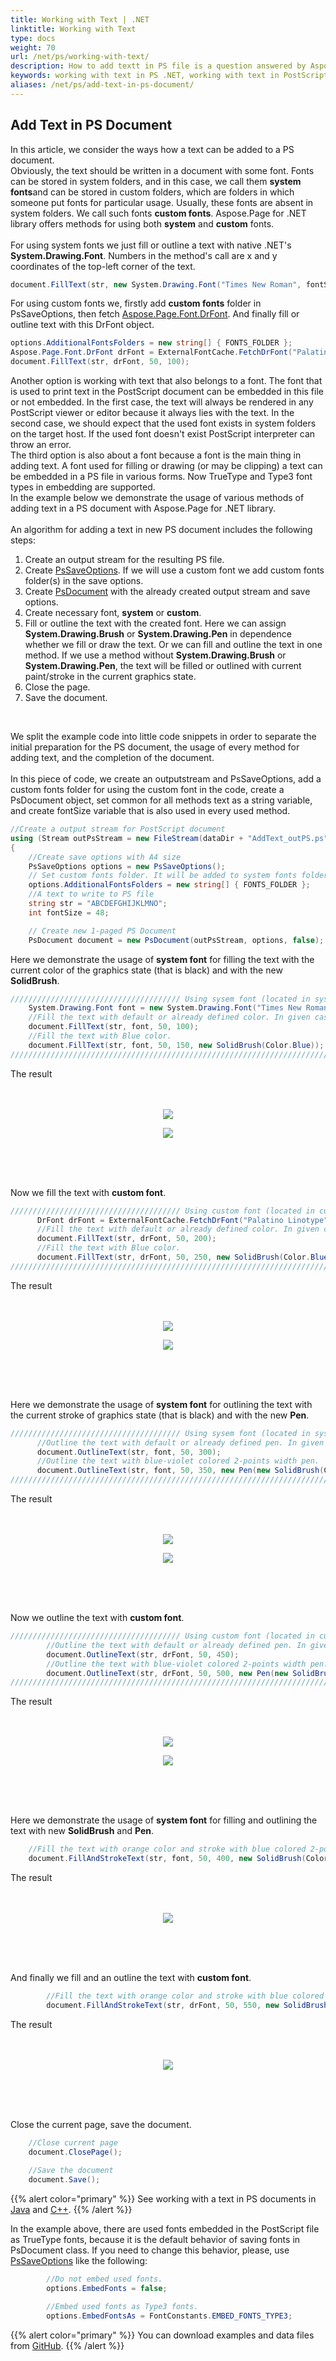 ```yaml
---
title: Working with Text | .NET
linktitle: Working with Text
type: docs
weight: 70
url: /net/ps/working-with-text/
description: How to add textt in PS file is a question answered by Aspose.Page API solution.  See how to use the functionality in .NET
keywords: working with text in PS .NET, working with text in PostScript .NET, working with text in EPS .NET
aliases: /net/ps/add-text-in-ps-document/
---
```


## **Add Text in PS Document**
In this article, we consider the ways how a text can be added to a PS document.
<br>
Obviously, the text should be written in a document with some font. Fonts can be stored in system folders, and in this case, we call them **system fonts**and can be stored in custom
folders, which are folders in which someone put fonts for particular usage. Usually, these fonts are absent in system folders. We call such fonts **custom fonts**.
Aspose.Page for .NET library offers methods for using both **system** and **custom** fonts. 
<br>
<br>
For using system fonts we just fill or outline a text with native .NET's **System.Drawing.Font**. Numbers in the method's call are x and y coordinates of the top-left corner of the text.
```C#
document.FillText(str, new System.Drawing.Font("Times New Roman", fontSize, FontStyle.Bold), 50, 100);
```
For using custom fonts we, firstly add **custom fonts** folder in PsSaveOptions, then fetch [Aspose.Page.Font.DrFont](https://reference.aspose.com/page/net/aspose.page.font/drfont/). 
And finally fill or outline text with this DrFont object.
```C#
options.AdditionalFontsFolders = new string[] { FONTS_FOLDER };
Aspose.Page.Font.DrFont drFont = ExternalFontCache.FetchDrFont("Palatino Linotype", fontSize, FontStyle.Regular);
document.FillText(str, drFont, 50, 100);
```
Another option is working with text that also belongs to a font. The font that is used to print text in the PostScript document can be embedded in this file or not embedded. 
In the first case, the text will always be rendered in any PostScript viewer or editor because it always lies with the text. In the second case, we should expect that the used font exists in system folders
on the target host. If the used font doesn't exist PostScript interpreter can throw an error.
<br>
The third option is also about a font because a font is the main thing in adding text. A font used for filling or drawing (or may be clipping) a text can be embedded in a PS file in various forms. 
Now TrueType and Type3 font types in embedding are supported.
<br>
In the example below we demonstrate the usage of various methods of adding text in a PS document with Aspose.Page for .NET library.
<br>
<br>
An algorithm for adding a text in new PS document includes the following steps:
1. Create an output stream for the resulting PS file.
2. Create [PsSaveOptions](https://reference.aspose.com/page/net/aspose.page.eps.device/pssaveoptions/). If we will use a custom font we add custom fonts folder(s) in the save options.
3. Create [PsDocument](https://reference.aspose.com/page/net/aspose.page.eps/psdocument/) with the already created output stream and save options.
4. Create necessary font, **system** or **custom**.
5. Fill or outline the text with the created font. Here we can assign **System.Drawing.Brush** or **System.Drawing.Pen** in dependence whether we fill or draw the text. Or we can fill and outline the text
in one method. If we use a method without **System.Drawing.Brush** or **System.Drawing.Pen**, the text will be filled or outlined with current paint/stroke in the current graphics state.
6. Close the page.
7. Save the document.
<br>

We split the example code into little code snippets in order to separate the initial preparation for the PS document, the usage of every method for adding text, and the completion of the document.
<br>
<br>
In this piece of code, we create an outputstream and PsSaveOptions, add a custom fonts folder for using the custom font in the code, create a PsDocument object, set common for all methods text as a string variable, 
and create fontSize variable that is also used in every used method.

```C#
//Create a output stream for PostScript document
using (Stream outPsStream = new FileStream(dataDir + "AddText_outPS.ps", FileMode.Create))
{
    //Create save options with A4 size
    PsSaveOptions options = new PsSaveOptions();
    // Set custom fonts folder. It will be added to system fonts folders for finding needed font.
    options.AdditionalFontsFolders = new string[] { FONTS_FOLDER };
    //A text to write to PS file
    string str = "ABCDEFGHIJKLMNO";
    int fontSize = 48;

    // Create new 1-paged PS Document
    PsDocument document = new PsDocument(outPsStream, options, false);
```
Here we demonstrate the usage of **system font** for filling the text with the current color of the graphics state (that is black) and with the new **SolidBrush**.
```C#
////////////////////////////////////// Using sysem font (located in system fonts folders) for filling the text //////////////////
    System.Drawing.Font font = new System.Drawing.Font("Times New Roman", fontSize, FontStyle.Bold);
    //Fill the text with default or already defined color. In given case it is black.
    document.FillText(str, font, 50, 100);
    //Fill the text with Blue color.
    document.FillText(str, font, 50, 150, new SolidBrush(Color.Blue));
/////////////////////////////////////////////////////////////////////////////////////////////////////////////////////////////
```
The result
</br></br></br>
<p align="center">
	<img src="AddText1.png">
</p>
<p align="center">
	<img src="AddText2.png">
</p>
</br></br></br> 

Now we fill the text with **custom font**.
```C#
////////////////////////////////////// Using custom font (located in custom fonts folders) for filling the text /////////////////
	  DrFont drFont = ExternalFontCache.FetchDrFont("Palatino Linotype", fontSize, FontStyle.Regular);
	  //Fill the text with default or already defined color. In given case it is black.
	  document.FillText(str, drFont, 50, 200);
	  //Fill the text with Blue color.
	  document.FillText(str, drFont, 50, 250, new SolidBrush(Color.Blue));
/////////////////////////////////////////////////////////////////////////////////////////////////////////////////////////////
```
The result
</br></br></br>
<p align="center">
	<img src="AddText3.png">
</p>
<p align="center">
	<img src="AddText4.png">
</p>
</br></br></br>

Here we demonstrate the usage of **system font** for outlining the text with the current stroke of graphics state (that is black) and with the new **Pen**.
```C#
////////////////////////////////////// Using sysem font (located in system fonts folders) for outlining the text ////////////////
	  //Outline the text with default or already defined pen. In given case it is black colored 1-points width pen.
	  document.OutlineText(str, font, 50, 300);
	  //Outline the text with blue-violet colored 2-points width pen.
	  document.OutlineText(str, font, 50, 350, new Pen(new SolidBrush(Color.BlueViolet), 2));
/////////////////////////////////////////////////////////////////////////////////////////////////////////////////////////////
```
The result
</br></br></br>
<p align="center">
	<img src="AddText5.png">
</p>
<p align="center">
	<img src="AddText6.png">
</p>
</br></br></br>

Now we outline the text with **custom font**.
```C#
////////////////////////////////////// Using custom font (located in custom fonts folders) for outlining the text /////////////////
		//Outline the text with default or already defined pen. In given case it is black colored 1-points width pen.
		document.OutlineText(str, drFont, 50, 450);
		//Outline the text with blue-violet colored 2-points width pen.
		document.OutlineText(str, drFont, 50, 500, new Pen(new SolidBrush(Color.BlueViolet), 2));		
///////////////////////////////////////////////////////////////////////////////////////////////////////////////////////////////
```
The result
</br></br></br>
<p align="center">
	<img src="AddText8.png">
</p>
<p align="center">
	<img src="AddText9.png">
</p>
</br></br></br>

Here we demonstrate the usage of **system font** for filling and outlining the text with new **SolidBrush** and **Pen**.
```C#
    //Fill the text with orange color and stroke with blue colored 2-points width pen.
    document.FillAndStrokeText(str, font, 50, 400, new SolidBrush(Color.Yellow), new Pen(new SolidBrush(Color.BlueViolet), 2));
```
The result
</br></br></br>
<p align="center">
	<img src="AddText7.png">
</p>
</br></br></br>

And finally we fill and an outline the text with **custom font**.
```C#
		//Fill the text with orange color and stroke with blue colored 2-points width pen.
		document.FillAndStrokeText(str, drFont, 50, 550, new SolidBrush(Color.Orange), new Pen(new SolidBrush(Color.Blue), 2));
```
The result
</br></br></br>
<p align="center">
	<img src="AddText10.png">
</p>
</br></br></br>

Close the current page, save the document.
```C#
    //Close current page
    document.ClosePage();
    
    //Save the document
    document.Save();
```

{{% alert color="primary" %}}
See working with a text in PS documents in [Java](/page/java/ps/working-with-text/) and [C++](/page/cpp/ps/working-with-text/).
{{% /alert %}}

In the example above, there are used fonts embedded in the PostScript file as TrueType fonts, because it is the default behavior of saving fonts in PsDocument class.
If you need to change this behavior, please, use [PsSaveOptions](https://reference.aspose.com/page/net/aspose.page.eps.device/pssaveoptions/) like the following:
```C#
		//Do not embed used fonts.
		options.EmbedFonts = false;
```
```C#
		//Embed used fonts as Type3 fonts.
		options.EmbedFontsAs = FontConstants.EMBED_FONTS_TYPE3;
```

{{% alert color="primary" %}}
You can download examples and data files from [GitHub](https://github.com/aspose-page/Aspose.Page-for-.NET). {{% /alert %}} 
